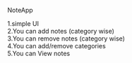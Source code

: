 NoteApp

1.simple UI <br>
2.You can add notes (category wise)<br>
3.You can remove notes (category wise)<br>
4.You can add/remove categories<br>
5.You can View notes
